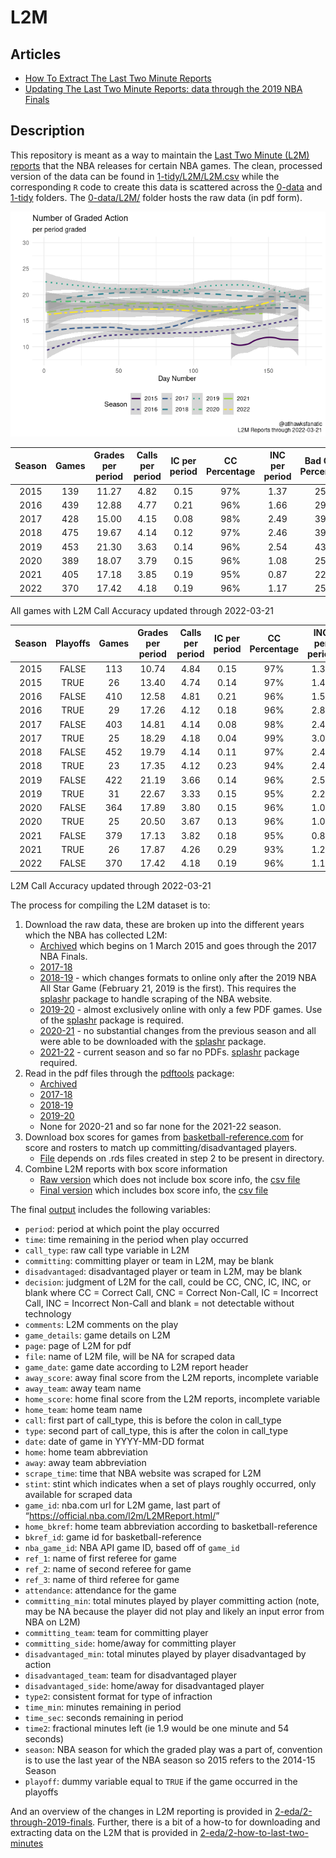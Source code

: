 
<!-- README.md is generated from README.Rmd. Please edit README.Rmd for corrections file -->

# L2M

## Articles

-   [How To Extract The Last Two Minute
    Reports](2-eda/2-how-to-last-two-minutes)
-   [Updating The Last Two Minute Reports: data through the 2019 NBA
    Finals](2-eda/2-through-2019-finals)

## Description

This repository is meant as a way to maintain the [Last Two Minute (L2M)
reports](https://official.nba.com/2021-22-nba-officiating-last-two-minute-reports/)
that the NBA releases for certain NBA games. The clean, processed
version of the data can be found in
[1-tidy/L2M/L2M.csv](1-tidy/L2M/L2M.csv) while the corresponding `R`
code to create this data is scattered across the [0-data](0-data) and
[1-tidy](1-tidy) folders. The [0-data/L2M/](0-data/L2M/) folder hosts
the raw data (in pdf form).

![](README_files/figure-gfm/calls-1.png)<!-- -->

| Season | Games | Grades per period | Calls per period | IC per period | CC Percentage | INC per period | Bad Calls Percentage | CNC per period |
|:------:|:-----:|:-----------------:|:----------------:|:-------------:|:-------------:|:--------------:|:--------------------:|:--------------:|
|  2015  |  139  |       11.27       |       4.82       |     0.15      |      97%      |      1.37      |         25%          |      5.08      |
|  2016  |  439  |       12.88       |       4.77       |     0.21      |      96%      |      1.66      |         29%          |      6.45      |
|  2017  |  428  |       15.00       |       4.15       |     0.08      |      98%      |      2.49      |         39%          |      8.36      |
|  2018  |  475  |       19.67       |       4.14       |     0.12      |      97%      |      2.46      |         39%          |     13.07      |
|  2019  |  453  |       21.30       |       3.63       |     0.14      |      96%      |      2.54      |         43%          |     15.12      |
|  2020  |  389  |       18.07       |       3.79       |     0.15      |      96%      |      1.08      |         25%          |     13.19      |
|  2021  |  405  |       17.18       |       3.85       |     0.19      |      95%      |      0.87      |         22%          |     12.47      |
|  2022  |  370  |       17.42       |       4.18       |     0.19      |      96%      |      1.17      |         25%          |     12.07      |

All games with L2M Call Accuracy updated through 2022-03-21

| Season | Playoffs | Games | Grades per period | Calls per period | IC per period | CC Percentage | INC per period | Bad Calls Percentage | CNC per period |
|:------:|:--------:|:-----:|:-----------------:|:----------------:|:-------------:|:-------------:|:--------------:|:--------------------:|:--------------:|
|  2015  |  FALSE   |  113  |       10.74       |       4.84       |     0.15      |      97%      |      1.36      |         24%          |      4.54      |
|  2015  |   TRUE   |  26   |       13.40       |       4.74       |     0.14      |      97%      |      1.43      |         25%          |      7.23      |
|  2016  |  FALSE   |  410  |       12.58       |       4.81       |     0.21      |      96%      |      1.58      |         28%          |      6.18      |
|  2016  |   TRUE   |  29   |       17.26       |       4.12       |     0.18      |      96%      |      2.82      |         43%          |     10.32      |
|  2017  |  FALSE   |  403  |       14.81       |       4.14       |     0.08      |      98%      |      2.46      |         38%          |      8.21      |
|  2017  |   TRUE   |  25   |       18.29       |       4.18       |     0.04      |      99%      |      3.07      |         43%          |     11.04      |
|  2018  |  FALSE   |  452  |       19.79       |       4.14       |     0.11      |      97%      |      2.47      |         39%          |     13.18      |
|  2018  |   TRUE   |  23   |       17.35       |       4.12       |     0.23      |      94%      |      2.42      |         41%          |     10.81      |
|  2019  |  FALSE   |  422  |       21.19       |       3.66       |     0.14      |      96%      |      2.57      |         43%          |     14.97      |
|  2019  |   TRUE   |  31   |       22.67       |       3.33       |     0.15      |      95%      |      2.21      |         43%          |     17.13      |
|  2020  |  FALSE   |  364  |       17.89       |       3.80       |     0.15      |      96%      |      1.09      |         25%          |     13.01      |
|  2020  |   TRUE   |  25   |       20.50       |       3.67       |     0.13      |      96%      |      1.03      |         25%          |     15.80      |
|  2021  |  FALSE   |  379  |       17.13       |       3.82       |     0.18      |      95%      |      0.84      |         22%          |     12.48      |
|  2021  |   TRUE   |  26   |       17.87       |       4.26       |     0.29      |      93%      |      1.26      |         28%          |     12.35      |
|  2022  |  FALSE   |  370  |       17.42       |       4.18       |     0.19      |      96%      |      1.17      |         25%          |     12.07      |

L2M Call Accuracy updated through 2022-03-21

The process for compiling the L2M dataset is to:

1.  Download the raw data, these are broken up into the different years
    which the NBA has collected L2M:
    -   [Archived](0-data/0-L2M-download-archive.R) which begins on 1
        March 2015 and goes through the 2017 NBA Finals.
    -   [2017-18](0-data/0-L2M-download-2017-18.R)
    -   [2018-19](0-data/0-L2M-download-2018-19.R) - which changes
        formats to online only after the 2019 NBA All Star Game
        (February 21, 2019 is the first). This requires the
        [splashr](https://github.com/hrbrmstr/splashr) package to handle
        scraping of the NBA website.
    -   [2019-20](0-data/0-L2M-download-2019-20.R) - almost exclusively
        online with only a few PDF games. Use of the
        [splashr](https://github.com/hrbrmstr/splashr) package is
        required.
    -   [2020-21](0-data/0-L2M-download-2020-21.R) - no substantial
        changes from the previous season and all were able to be
        downloaded with the
        [splashr](https://github.com/hrbrmstr/splashr) package.
    -   [2021-22](0-data/0-L2M-download-2021-22.R) - current season and
        so far no PDFs. [splashr](https://github.com/hrbrmstr/splashr)
        package required.
2.  Read in the pdf files through the
    [pdftools](https://github.com/ropensci/pdftools) package:
    -   [Archived](0-data/0-L2M-pdftools-archive.R)
    -   [2017-18](0-data/0-L2M-pdftools-2017-18.R)
    -   [2018-19](0-data/0-L2M-pdftools-2018-19.R)
    -   [2019-20](0-data/0-L2M-pdftools-2019-20.R)
    -   None for 2020-21 and so far none for the 2021-22 season.
3.  Download box scores for games from
    [basketball-reference.com](https://www.basketball-reference.com/)
    for score and rosters to match up committing/disadvantaged players.
    -   [File](0-data/0-bkref-data.R) depends on .rds files created in
        step 2 to be present in directory.
4.  Combine L2M reports with box score information
    -   [Raw version](1-tidy/1-L2M-raw.R) which does not include box
        score info, the [csv file](1-tidy/L2M/L2M_raw.csv)
    -   [Final version](1-tidy/1-L2M-bkref.R) which includes box score
        info, the [csv file](1-tidy/L2M/L2M.csv)

The final [output](1-tidy/L2M/L2M.csv) includes the following variables:

-   `period`: period at which point the play occurred
-   `time`: time remaining in the period when play occurred
-   `call_type`: raw call type variable in L2M
-   `committing`: committing player or team in L2M, may be blank
-   `disadvantaged`: disadvantaged player or team in L2M, may be blank
-   `decision`: judgment of L2M for the call, could be CC, CNC, IC, INC,
    or blank where CC = Correct Call, CNC = Correct Non-Call, IC =
    Incorrect Call, INC = Incorrect Non-Call and blank = not detectable
    without technology
-   `comments`: L2M comments on the play
-   `game_details`: game details on L2M
-   `page`: page of L2M for pdf
-   `file`: name of L2M file, will be NA for scraped data
-   `game_date`: game date according to L2M report header
-   `away_score`: away final score from the L2M reports, incomplete
    variable
-   `away_team`: away team name
-   `home_score`: home final score from the L2M reports, incomplete
    variable
-   `home_team`: home team name
-   `call`: first part of call_type, this is before the colon in
    call_type
-   `type`: second part of call_type, this is after the colon in
    call_type
-   `date`: date of game in YYYY-MM-DD format
-   `home`: home team abbreviation
-   `away`: away team abbreviation
-   `scrape_time`: time that NBA website was scraped for L2M
-   `stint`: stint which indicates when a set of plays roughly occurred,
    only available for scraped data
-   `game_id`: nba.com url for L2M game, last part of
    “<https://official.nba.com/l2m/L2MReport.html/>”
-   `home_bkref`: home team abbreviation according to
    basketball-reference
-   `bkref_id`: game id for basketball-reference
-   `nba_game_id`: NBA API game ID, based off of `game_id`
-   `ref_1`: name of first referee for game
-   `ref_2`: name of second referee for game
-   `ref_3`: name of third referee for game
-   `attendance`: attendance for the game
-   `committing_min`: total minutes played by player committing action
    (note, may be NA because the player did not play and likely an input
    error from NBA on L2M)
-   `committing_team`: team for committing player
-   `committing_side`: home/away for committing player
-   `disadvantaged_min`: total minutes played by player disadvantaged by
    action
-   `disadvantaged_team`: team for disadvantaged player
-   `disadvantaged_side`: home/away for disadvantaged player
-   `type2`: consistent format for type of infraction
-   `time_min`: minutes remaining in period
-   `time_sec`: seconds remaining in period
-   `time2`: fractional minutes left (ie 1.9 would be one minute and 54
    seconds)
-   `season`: NBA season for which the graded play was a part of,
    convention is to use the last year of the NBA season so 2015 refers
    to the 2014-15 Season
-   `playoff`: dummy variable equal to `TRUE` if the game occurred in
    the playoffs

And an overview of the changes in L2M reporting is provided in
[2-eda/2-through-2019-finals](2-eda/2-through-2019-finals). Further,
there is a bit of a how-to for downloading and extracting data on the
L2M that is provided in
[2-eda/2-how-to-last-two-minutes](2-eda/2-how-to-last-two-minutes)
